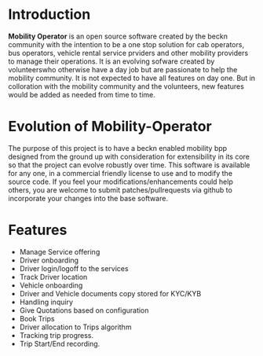 # Introduction
**Mobility Operator** is an open source software created by the beckn community with the intention to be a one stop solution for cab operators, bus operators, vehicle rental service prviders and other mobility providers to manage their operations. It is an evolving sofware created by volunteerswho otherwise have a day job but are passionate to help the mobility community.  It is not expected to have all features on day one. But in colloration with the mobility community and the volunteers,  new features would be added as needed from time to time. 


# Evolution of Mobility-Operator
The purpose of this project is to have a beckn  enabled mobility bpp designed from the ground up with consideration for extensibility in its core so that the project can evolve robustly over time. This software is available for any one, in a commercial friendly license to use and to modify the source code. If you feel  your modifications/enhancements could  help others, you are welcome to submit patches/pullrequests  via github to incorporate your changes into the base software. 


# Features
* Manage Service offering
* Driver onboarding
* Driver login/logoff to the services
* Track Driver location
* Vehicle onboarding
* Driver and Vehicle documents copy stored for KYC/KYB
* Handling inquiry
* Give Quotations based on configuration
* Book Trips
* Driver allocation to Trips algorithm
* Tracking trip progress. 
* Trip Start/End recording.


